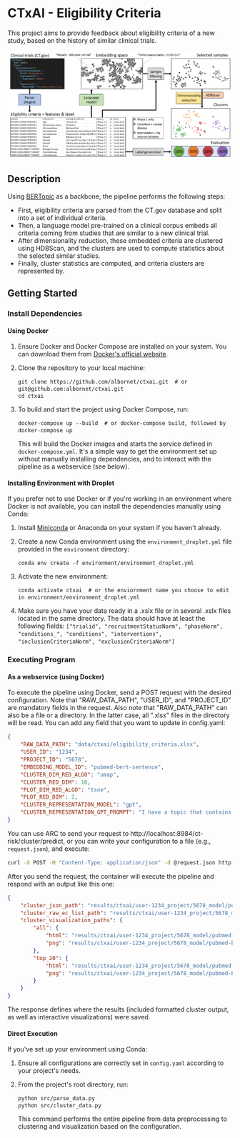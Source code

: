 # CTxAI - Eligibility Criteria

This project aims to provide feedback about eligibility criteria of a new study, based on the history of similar clinical trials.

![Pipeline](images/pipeline.png)

## Description

Using [BERTopic](https://maartengr.github.io/BERTopic/index.html "BERTopic github page") as a backbone, the pipeline performs the following steps:

* First, eligibility criteria are parsed from the CT.gov database and split into a set of individual criteria.
* Then, a language model pre-trained on a clinical corpus embeds all criteria coming from studies that are similar to a new clinical trial.
* After dimensionality reduction, these embedded criteria are clustered using HDBScan, and the clusters are used to compute statistics about the selected similar studies.
* Finally, cluster statistics are computed, and criteria clusters are represented by.

## Getting Started

### Install Dependencies

#### Using Docker

1. Ensure Docker and Docker Compose are installed on your system. You can download them from [Docker&#39;s official website](https://www.docker.com/get-started).
2. Clone the repository to your local machine:

   ```
   git clone https://github.com/albornet/ctxai.git  # or git@github.com:albornet/ctxai.git
   cd ctxai
   ```
3. To build and start the project using Docker Compose, run:

   ```
   docker-compose up --build  # or docker-compose build, followed by docker-compose up
   ```

   This will build the Docker images and starts the service defined in `docker-compose.yml`. It's a simple way to get the environment set up without manually installing dependencies, and to interact with the pipeline as a webservice (see below).

#### Installing Environment with Droplet

If you prefer not to use Docker or if you're working in an environment where Docker is not available, you can install the dependencies manually using Conda:

1. Install [Miniconda](https://docs.conda.io/en/latest/miniconda.html) or Anaconda on your system if you haven't already.
2. Create a new Conda environment using the `environment_droplet.yml` file provided in the `environment` directory:

   ```
   conda env create -f environment/environment_droplet.yml
   ```
3. Activate the new environment:

   ```
   conda activate ctxai  # or the enviornment name you choose to edit in environment/environment_droplet.yml
   ```
4. Make sure you have your data ready in a .xslx file or in several .xslx files located in the same directory. The data should have at least the following fields: `["trialid", "recruitmentStatusNorm", "phaseNorm", "conditions_", "conditions", "interventions", "inclusionCriteriaNorm", "exclusionCriteriaNorm"]`

### Executing Program

#### As a webservice (using Docker)

To execute the pipeline using Docker, send a POST request with the desired configuration. Note that "RAW_DATA_PATH", "USER_ID", and "PROJECT_ID" are mandatory fields in the request. Also note that "RAW_DATA_PATH" can also be a file or a directory. In the latter case, all ".xlsx" files in the directory will be read. You can add any field that you want to update in config.yaml:

```json
{
    "RAW_DATA_PATH": "data/ctxai/eligibility_criteria.xlsx",
    "USER_ID": "1234",
    "PROJECT_ID": "5678",
    "EMBEDDING_MODEL_ID": "pubmed-bert-sentence",
    "CLUSTER_DIM_RED_ALGO": "umap",
    "CLUSTER_RED_DIM": 10,
    "PLOT_DIM_RED_ALGO": "tsne",
    "PLOT_RED_DIM": 2,
    "CLUSTER_REPRESENTATION_MODEL": "gpt",
    "CLUSTER_REPRESENTATION_GPT_PROMPT": "I have a topic that contains the following documents: \n[DOCUMENTS]\nThe topic is described by the following keywords: \n[KEYWORDS]\nBased on the information above, extract a short but highly descriptive topic label of at most 5 words.\nMake sure it is in the following format: topic: <topic label>\n"
}
```

You can use ARC to send your request to http://localhost:8984/ct-risk/cluster/predict, or you can write your configuration to a file (e.g., `request.json`), and execute:

```bash
curl -X POST -H "Content-Type: application/json" -d @request.json http://localhost:8984/ct-risk/cluster/predict
```

After you send the request, the container will execute the pipeline and respond with an output like this one:

```json
{
    "cluster_json_path": "results/ctxai/user-1234_project/5678_model/pubmed-bert-sentence/ec_clustering.json",
    "cluster_raw_ec_list_path": "results/ctxai/user-1234_project/5678_model/pubmed-bert-sentence/raw_ec_list.csv",
    "cluster_visualization_paths": {
        "all": {
            "html": "results/ctxai/user-1234_project/5678_model/pubmed-bert-sentence/cluster_plot_all.html",
            "png": "results/ctxai/user-1234_project/5678_model/pubmed-bert-sentence/cluster_plot_all.png"
        },
        "top_20": {
            "html": "results/ctxai/user-1234_project/5678_model/pubmed-bert-sentence/cluster_plot_top_20.html",
            "png": "results/ctxai/user-1234_project/5678_model/pubmed-bert-sentence/cluster_plot_top_20.png"
        }
    }
}
```

The response defines where the results (included formatted cluster output, as well as interactive visualizations) were saved.

#### Direct Execution

If you've set up your environment using Conda:

1. Ensure all configurations are correctly set in `config.yaml` according to your project's needs.
2. From the project's root directory, run:

   ```
   python src/parse_data.py
   python src/cluster_data.py
   ```
   This command performs the entire pipeline from data preprocessing to clustering and visualization based on the configuration.
